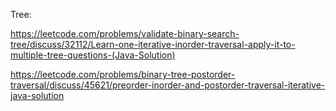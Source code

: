 Tree:

https://leetcode.com/problems/validate-binary-search-tree/discuss/32112/Learn-one-iterative-inorder-traversal-apply-it-to-multiple-tree-questions-(Java-Solution)

https://leetcode.com/problems/binary-tree-postorder-traversal/discuss/45621/preorder-inorder-and-postorder-traversal-iterative-java-solution
